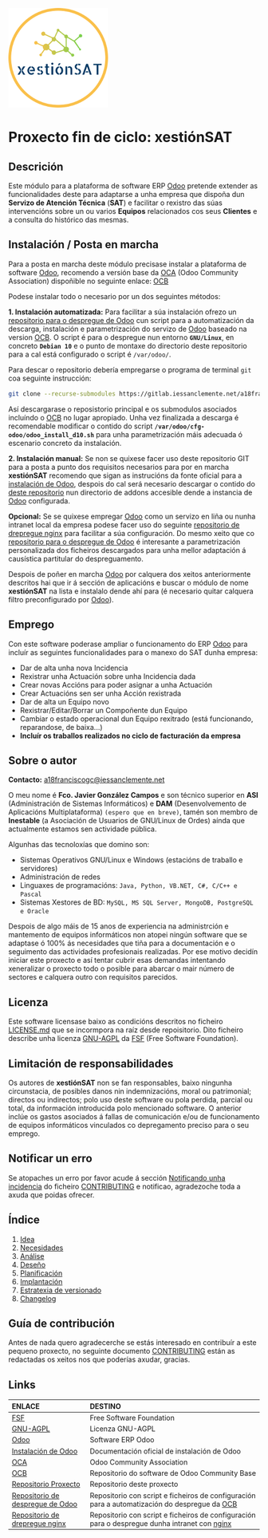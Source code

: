 [![logo]][repoProxecto]

# Proxecto fin de ciclo: **xestiónSAT**

## Descrición

Este módulo para a plataforma de software ERP [Odoo] pretende extender as funcionalidades deste para adaptarse a unha empresa que dispoña dun **Servizo de Atención Técnica** (**SAT**) e facilitar o rexistro das súas intervencións sobre un ou varios **Equipos** relacionados cos seus **Clientes** e a consulta do histórico das mesmas.

## Instalación / Posta en marcha

Para a posta en marcha deste módulo precisase instalar a plataforma de software [Odoo], recomendo a versión base da [OCA] (Odoo Community Association) dispoñible no seguinte enlace: [OCB]

Podese instalar todo o necesario por un dos seguintes métodos:

**1. Instalación automatizada:** Para facilitar a súa instalación ofrezo un [repositorio para o despregue de Odoo][repoOdoo] cun script para a automatización da descarga, instalación e parametrización do servizo de [Odoo] baseado na version [OCB]. O script é para o despregue nun entorno **`GNU/Linux`**, en concreto **`Debian 10`** e o punto de montaxe do directorio deste repositorio para a cal está configurado o script é `/var/odoo/`.

Para descar o repositorio debería empregarse o programa de terminal `git` coa seguinte instrucción:

``` bash
git clone --recurse-submodules https://gitlab.iessanclemente.net/a18franciscogc/odoo /var/odoo/
```

Así descargarase o reposistorio principal e os submodulos asociados incluíndo o [OCB] no lugar apropiado. Unha vez finalizada a descarga é recomendable modificar o contido do script **`/var/odoo/cfg-odoo/odoo_install_d10.sh`** para unha parametrización máis adecuada ó escenario concreto da instalación.

**2. Instalación manual:** Se non se quixese facer uso deste repositorio GIT para a posta a punto dos requisitos necesarios para por en marcha **xestiónSAT** recomendo que sigan as instrucións da fonte oficial para a [instalación de Odoo], despois do cal será necesario descargar o contido do [deste repositorio][repoProxecto] nun directorio de addons accesible dende a instancia de [Odoo] configurada.

**Opcional:** Se se quixese empregar [Odoo] como un servizo en liña ou nunha intranet local da empresa podese facer uso do seguinte [repositorio de drepregue nginx][repoNginx] para facilitar a súa configuración. Do mesmo xeito que co [repositorio para o despregue de Odoo][repoOdoo] é interesante a parametrización personalizada dos ficheiros descargados para unha mellor adaptación á causística partitular do despreguamento.

Despois de poñer en marcha [Odoo] por calquera dos xeitos anteriormente descritos hai que ir á sección de aplicacións e buscar o módulo de nome **xestiónSAT** na lista e instalalo dende ahí para (é necesario quitar calquera filtro preconfigurado por [Odoo]).

## Emprego

Con este software poderase ampliar o funcionamento do ERP [Odoo] para incluír as seguintes funcionalidades para o manexo do SAT dunha empresa:

* Dar de alta unha nova Incidencia
* Rexistrar unha Actuación sobre unha Incidencia dada
* Crear novas Accións para poder asignar a unha Actuación
* Crear Actuacións sen ser unha Acción rexistrada
* Dar de alta un Equipo novo
* Rexistrar/Editar/Borrar un Compoñente dun Equipo
* Cambiar o estado operacional dun Equipo rexitrado (está funcionando, reparandose, de baixa...)
* **Incluír os traballos realizados no ciclo de facturación da empresa**

## Sobre o autor

**Contacto:** a18franciscogc@iessanclemente.net

O meu nome é **Fco. Javier González Campos** e son técnico superior en **ASI** (Administración de Sistemas Informáticos) e **DAM** (Desenvolvemento de Aplicacións Multiplataforma) `(espero que en breve)`, tamén son membro de **Inestable** (a Asociación de Usuarios de GNU/Linux de Ordes) aínda que actualmente estamos sen actividade pública.

Algunhas das tecnoloxías que domino son:

* Sistemas Operativos GNU/Linux e Windows (estacións de traballo e servidores)
* Administración de redes
* Linguaxes de programacións: `Java, Python, VB.NET, C#, C/C++ e Pascal`
* Sistemas Xestores de BD: `MySQL, MS SQL Server, MongoDB, PostgreSQL e Oracle`

Despois de algo máis de 15 anos de experiencia na administrción e mantemento de equipos informáticos non atopei ningún software que se adaptase ó 100% ás necesidades que tiña para a documentación e o seguimento das actividades profesionais realizadas. Por ese motivo decidín iniciar este proxecto e así tentar cubrir esas demandas intentando xeneralizar o proxecto todo o posible para abarcar o mair número de sectores e calquera outro con requisitos parecidos.

## Licenza

Este software licensase baixo as condicións descritos no ficheiro [LICENSE.md] que se incormpora na raíz desde repoisitorio. Dito ficheiro describe unha licenza [GNU-AGPL] da [FSF] (Free Software Foundation).

## Limitación de responsabilidades

Os autores de **xestiónSAT** non se fan responsables, baixo ningunha circunstacia, de posibles danos nin indemnizacións, moral ou patrimonial; directos ou indirectos; polo uso deste software ou pola perdida, parcial ou total, da información introducida polo mencionado software. O anterior inclúe os gastos asociados á fallas de comunicación e/ou de funcionamento de equipos informáticos vinculados co depregamento preciso para o seu emprego.

## Notificar un erro

Se atopaches un erro por favor acude á sección [Notificando unha incidencia][NovaIncidencia] do ficheiro [CONTRIBUTING] e notificao, agradezoche toda a axuda que poidas ofrecer.

## Índice

1. [Idea]
2. [Necesidades]
3. [Análise]
4. [Deseño]
5. [Planificación]
6. [Implantación]
7. [Estratexia de versionado]
8. [Changelog]

## Guía de contribución

Antes de nada quero agradecerche se estás interesado en contribuír a este pequeno proxecto, no seguinte documento [CONTRIBUTING] están as redactadas os xeitos nos que poderías axudar, gracias.

## Links

| ENLACE                                        | DESTINO
|:-                                             |:-
| [FSF]                                         | Free Software Foundation
| [GNU-AGPL]                                    | Licenza GNU-AGPL
| [Odoo]                                        | Software ERP Odoo
| [Instalación de Odoo]                         | Documentación oficial de instalación de Odoo
| [OCA]                                         | Odoo Community Association
| [OCB]                                         | Repositorio do software de Odoo Community Base
| [Repositorio Proxecto][repoProxecto]          | Repositorio deste proxecto
| [Repositorio de despregue de Odoo][repoOdoo]  | Repositorio con script e ficheiros de configuración para a automatización do despregue da [OCB]
| [Repositorio de drepregue nginx][repoNginx]   | Repositorio con script e ficheiros de configuración para o despregue dunha intranet con [nginx]

[//]: # (Listado dos links empregados)

   <!-- Licencia -->

   [LICENSE.md]: <LICENSE.md>

   <!-- Guía de contribución -->

   [CONTRIBUTING]: <CONTRIBUTING.md>
   [NovaIncidencia]: <CONTRIBUTING.md#notificando-unha-incidencia>

   <!-- Enlaces a terceiros -->

   [FSF]: <https://www.fsf.org/es>

   [GNU-AGPL]: <https://www.gnu.org/licenses/agpl-3.0.html>

   [Odoo]: <https://www.odoo.com/es_ES/>

   [Instalación de Odoo]: <https://www.odoo.com/documentation/12.0/setup/install.html>

   [OCA]: <https://odoo-community.org/>

   [OCB]: <https://github.com/OCA/OCB>

   [nginx]: <https://www.nginx.com/>

   <!-- Índice -->

   [Idea]: <doc/templates/1_idea.md>

   [Necesidades]: <doc/templates/2_necesidades.md>

   [Análise]: <doc/templates/3_analise.md>

   [Deseño]: <doc/templates/4_deseño.md>

   [Planificación]: <doc/templates/5_planificacion.md>

   [Implantación]: <doc/templates/6_implantacion.md>

   [Estratexia de versionado]: <doc/templates/7_versionado.md>

   [changelog]: <CHANGELOG.md>

   <!-- Enlaces proxecto -->

   [logo]: <doc/img/logo/xestionSAT_200x200.png>

   [repoProxecto]: <https://gitlab.iessanclemente.net/damo/a18franciscogc.git>

   [repoOdoo]: <https://gitlab.iessanclemente.net/a18franciscogc/odoo.git>

   [repoNginx]: <https://gitlab.iessanclemente.net/a18franciscogc/nginx.git>